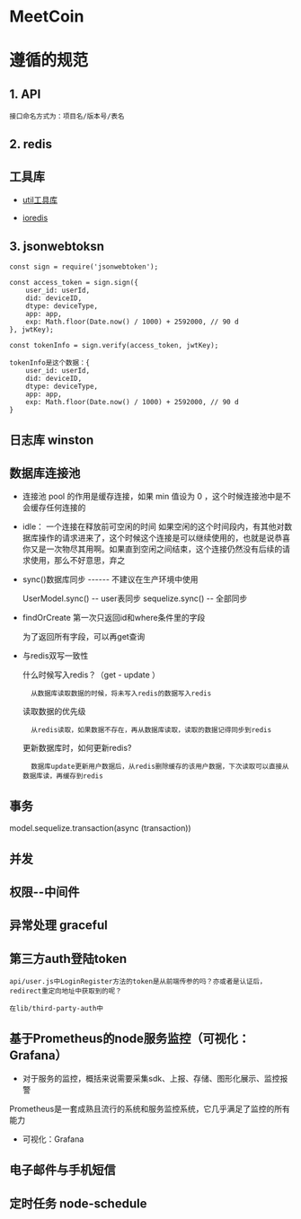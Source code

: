 # MeetCoin

# 遵循的规范

## 1. API

    接口命名方式为：项目名/版本号/表名

## 2. redis

## 工具库

- [util工具库](https://nodejs.org/docs/latest-v8.x/api/util.html#util_util_format_format_args)

- [ioredis]()

## 3. jsonwebtoksn
```
const sign = require('jsonwebtoken');

const access_token = sign.sign({
    user_id: userId,
    did: deviceID,
    dtype: deviceType,
    app: app,
    exp: Math.floor(Date.now() / 1000) + 2592000, // 90 d
}, jwtKey);

const tokenInfo = sign.verify(access_token, jwtKey);

tokenInfo是这个数据：{
    user_id: userId,
    did: deviceID,
    dtype: deviceType,
    app: app,
    exp: Math.floor(Date.now() / 1000) + 2592000, // 90 d
}

```

## 日志库 winston


## 数据库连接池

- 连接池 pool 的作用是缓存连接，如果 min 值设为 0 ，这个时候连接池中是不会缓存任何连接的

- idle：  一个连接在释放前可空闲的时间
如果空闲的这个时间段内，有其他对数据库操作的请求进来了，这个时候这个连接是可以继续使用的，也就是说恭喜你又是一次物尽其用啊。如果直到空闲之间结束，这个连接仍然没有后续的请求使用，那么不好意思，弃之


- sync()数据库同步 ------ 不建议在生产环境中使用

    UserModel.sync() -- user表同步
    sequelize.sync() -- 全部同步


- findOrCreate 第一次只返回id和where条件里的字段

    为了返回所有字段，可以再get查询
    

- 与redis双写一致性


    什么时候写入redis？（get - update ）

        从数据库读取数据的时候，将未写入redis的数据写入redis

    读取数据的优先级
    
        从redis读取，如果数据不存在，再从数据库读取，读取的数据记得同步到redis

    更新数据库时，如何更新redis?

        数据库update更新用户数据后，从redis删除缓存的该用户数据，下次读取可以直接从数据库读，再缓存到redis
    

## 事务
model.sequelize.transaction(async (transaction))

## 并发

## 权限--中间件
## 异常处理 graceful
## 
    


## 第三方auth登陆token
    api/user.js中LoginRegister方法的token是从前端传参的吗？亦或者是认证后，redirect重定向地址中获取到的呢？

    在lib/third-party-auth中


## 基于Prometheus的node服务监控（可视化：Grafana）

- 对于服务的监控，概括来说需要采集sdk、上报、存储、图形化展示、监控报警

Prometheus是一套成熟且流行的系统和服务监控系统，它几乎满足了监控的所有能力

- 可视化：Grafana


## 电子邮件与手机短信

    
## 定时任务 node-schedule

